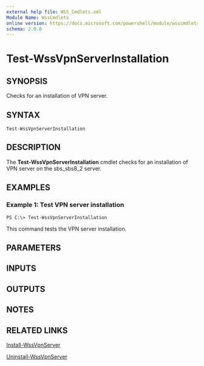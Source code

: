 ```yaml
---
external help file: WSS_Cmdlets.xml
Module Name: WssCmdlets
online version: https://docs.microsoft.com/powershell/module/wsscmdlets/test-wssvpnserverinstallation?view=windowsserver2012-ps&wt.mc_id=ps-gethelp
schema: 2.0.0
---
```


# Test-WssVpnServerInstallation

## SYNOPSIS
Checks for an installation of VPN server.

## SYNTAX

```
Test-WssVpnServerInstallation
```

## DESCRIPTION
The **Test-WssVpnServerInstallation** cmdlet checks for an installation of VPN server on the sbs_sbs8_2 server.

## EXAMPLES

### Example 1: Test VPN server installation
```
PS C:\> Test-WssVpnServerInstallation
```

This command tests the VPN server installation.

## PARAMETERS

## INPUTS

## OUTPUTS

## NOTES

## RELATED LINKS

[Install-WssVpnServer](./Install-WssVpnServer.md)

[Uninstall-WssVpnServer](./Uninstall-WssVpnServer.md)

